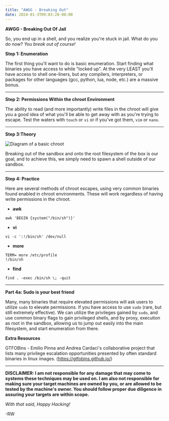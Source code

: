 ```yaml
---
title: "AWGG - Breaking Out"
date: 2024-01-3T09:03:20-08:00
---
```




**AWGG - Breaking Out Of Jail**

So, you end up in a shell, and you realize you're stuck in jail. What do you do now?
*You break out of course!*

**Step 1: Enumeration**

The first thing you'll want to do is basic enumeration. Start finding what binaries you have access to while "locked up". At the very LEAST you'll have access to shell one-liners, but any compilers,  interpreters, or packages for other languages (gcc, python, lua, node, etc.) are a massive bonus.

---

**Step 2: Permissions Within the chroot Environment** 

The ability to read (and more importantly) write files in the chroot will give you a good idea of what you'll be able to get away with as you're trying to escape. Test the waters with `touch` or `vi` or if you've got them, `vim` or `nano`. 

---

**Step 3:Theory**

![Diagram of a basic chroot](https://securityqueens.co.uk/wp-content/uploads/2020/04/Chroot-1.png)

Breaking out of the sandbox and onto the root filesystem of the box is our goal, and to achieve this, we simply need to spawn a shell outside of our sandbox. 

---

**Step 4: Practice**

Here are several methods of chroot escapes, using very common binaries found enabled in chroot environments. These will work regardless of having write permissions in the chroot.

- **awk**  
```
awk 'BEGIN {system("/bin/sh")}'
```

- **vi** 
```
vi -c ':!/bin/sh' /dev/null
```

- **more** 
```
TERM= more /etc/profile
!/bin/sh
```

- **find**
```
find . -exec /bin/sh \; -quit
```
---

**Part 4a: Sudo is your best friend**

Many, many binaries that require elevated permissions will ask users to utilize `sudo` to elevate permissions. If you have access to use `sudo` (rare, but still extremely effective). We can utilize the privileges gained by `sudo`, and use common binary flags to gain privileged shells, and by proxy, execution as root in the sandbox, allowing us to jump out easily into the main filesystem, and start enumeration from there. 

**Extra Resources**

GTFOBins - Emilio Pinna and Andrea Cardaci's collaborative project that lists many privilege escalation opportunities presented by often standard binaries in linux images. (https://gtfobins.github.io/)

---

**DISCLAIMER: I am not responsible for any damage that may come to systems these techniques may be used on. I am also not responsible for making sure your target machines are owned by you, or are allowed to be tested by the machine's owner. You should follow proper due diligence in assuring your targets are within scope.**

*With that said, Happy Hacking!*

-RW